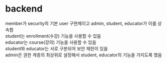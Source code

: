 # backend
member가 security의 기본 user 구현체이고 admin, student, educator가 이를 상속함<br>
student는 enrollment(수강) 기능을 사용할 수 있음<br>
educator는 course(강의) 기능을 사용할 수 있음<br>
student와 educator는 서로 구분되어 보안 제한이 있음<br>
admin은 권한 계층의 최상위로 설정해서 student, educator의 기능을 가지도록 했음
